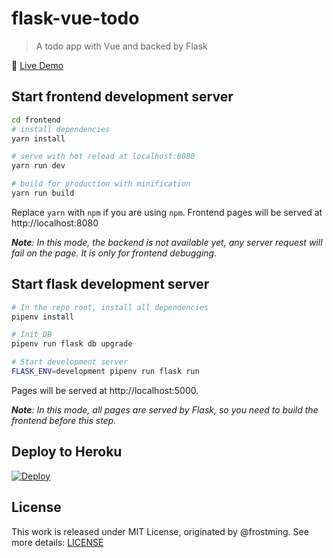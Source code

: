 # flask-vue-todo

> A todo app with Vue and backed by Flask

🚀 [Live Demo](https://fv-todo.herokuapp.com)

## Start frontend development server

``` bash
cd frontend
# install dependencies
yarn install

# serve with hot reload at localhost:8080
yarn run dev

# build for production with minification
yarn run build
```
Replace `yarn` with `npm` if you are using `npm`. Frontend pages will be served at http://localhost:8080

***Note**: In this mode, the backend is not available yet, any server request will fail on the page. It is only for frontend debugging.*

## Start flask development server

``` bash
# In the repo root, install all dependencies
pipenv install

# Init DB
pipenv run flask db upgrade

# Start development server
FLASK_ENV=development pipenv run flask run
```
Pages will be served at http://localhost:5000.

***Note**: In this mode, all pages are served by Flask, so you need to build the frontend before this step.*

## Deploy to Heroku

[![Deploy](https://www.herokucdn.com/deploy/button.svg)](https://heroku.com/deploy)

## License

This work is released under MIT License, originated by @frostming. See more details: [LICENSE](/LICENSE)
